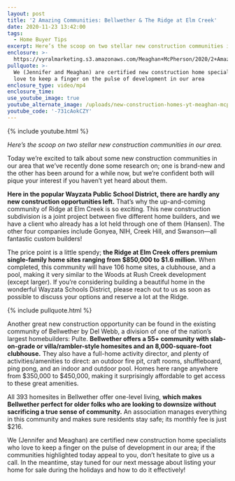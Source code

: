 ```yaml
---
layout: post
title: '2 Amazing Communities: Bellwether & The Ridge at Elm Creek'
date: 2020-11-23 13:42:00
tags:
  - Home Buyer Tips
excerpt: Here’s the scoop on two stellar new construction communities in our area.
enclosure: >-
  https://vyralmarketing.s3.amazonaws.com/Meaghan+McPherson/2020/2+Amazing+Communities_+Bellwether+%26+The+Ridge+at+Elm+Creek+(1).mp4
pullquote: >-
  We (Jennifer and Meaghan) are certified new construction home specialists who
  love to keep a finger on the pulse of development in our area
enclosure_type: video/mp4
enclosure_time:
use_youtube_image: true
youtube_alternate_image: /uploads/new-construction-homes-yt-meaghan-mcpherson.jpg
youtube_code: '-731cAokCZY'
---
```


{% include youtube.html %}

*Here’s the scoop on two stellar new construction communities in our area.*

Today we’re excited to talk about some new construction communities in our area that we’ve recently done some research on; one is brand-new and the other has been around for a while now, but we’re confident both will pique your interest if you haven’t yet heard about them.&nbsp;

**Here in the popular Wayzata Public School District, there are hardly any new construction opportunities left.** That’s why the up-and-coming community of Ridge at Elm Creek is so exciting. This new construction subdivision is a joint project between five different home builders, and we have a client who already has a lot held through one of them (Hansen). The other four companies include Gonyea, NIH, Creek Hill, and Swanson—all fantastic custom builders\!

The price point is a little spendy; **the Ridge at Elm Creek offers premium single-family home sites ranging from $850,000 to $1.6 million.** When completed, this community will have 106 home sites, a clubhouse, and a pool, making it very similar to the Woods at Rush Creek development (except larger). If you’re considering building a beautiful home in the wonderful Wayzata Schools District, please reach out to us as soon as possible to discuss your options and reserve a lot at the Ridge.&nbsp;

{% include pullquote.html %}

Another great new construction opportunity can be found in the existing community of Bellwether by Del Webb, a division of one of the nation’s largest homebuilders: Pulte. **Bellwether offers a 55+ community with slab-on-grade or villa/rambler-style homesites and an 8,000-square-foot clubhouse.** They also have a full-home activity director, and plenty of activities/amenities to direct: an outdoor fire pit, craft rooms, shuffleboard, ping pong, and an indoor and outdoor pool. Homes here range anywhere from $350,000 to $450,000, making it surprisingly affordable to get access to these great amenities.&nbsp;

All 393 homesites in Bellwether offer one-level living, **which makes Bellwether perfect for older folks who are looking to downsize without sacrificing a true sense of community.** An association manages everything in this community and makes sure residents stay safe; its monthly fee is just $216.&nbsp;

We (Jennifer and Meaghan) are certified new construction home specialists who love to keep a finger on the pulse of development in our area; if the communities highlighted today appeal to you, don’t hesitate to give us a call. In the meantime, stay tuned for our next message about listing your home for sale during the holidays and how to do it effectively\!
